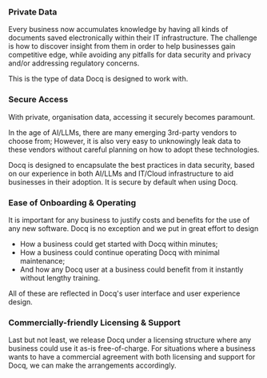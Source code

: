 <!-- ## Design Principles -->

### Private Data

Every business now accumulates knowledge by having all kinds of documents saved electronically within their IT infrastructure.
The challenge is how to discover insight from them in order to help businesses gain competitive edge, while avoiding any pitfalls for data security and privacy and/or addressing regulatory concerns.

This is the type of data Docq is designed to work with.

### Secure Access

With private, organisation data, accessing it securely becomes paramount.

In the age of AI/LLMs, there are many emerging 3rd-party vendors to choose from; However, it is also very easy to unknowingly leak data to these vendors without careful planning on how to adopt these technologies.

Docq is designed to encapsulate the best practices in data security, based on our experience in both AI/LLMs and IT/Cloud infrastructure to aid businesses in their adoption. It is secure by default when using Docq.

### Ease of Onboarding & Operating

It is important for any business to justify costs and benefits for the use of any new software. Docq is no exception and we put in great effort to design

- How a business could get started with Docq within minutes;
- How a business could continue operating Docq with minimal maintenance;
- And how any Docq user at a business could benefit from it instantly without lengthy training.

All of these are reflected in Docq's user interface and user experience design.

### Commercially-friendly Licensing & Support

Last but not least, we release Docq under a licensing structure where any business could use it as-is free-of-charge. For situations where a business wants to have a commercial agreement with both licensing and support for Docq, we can make the arrangements accordingly.
